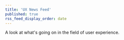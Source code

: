 ```yaml
---
title: 'UX News Feed'
published: true
rss_feed_display_order: date
---
```


A look at what's going on in the field of user experience.
